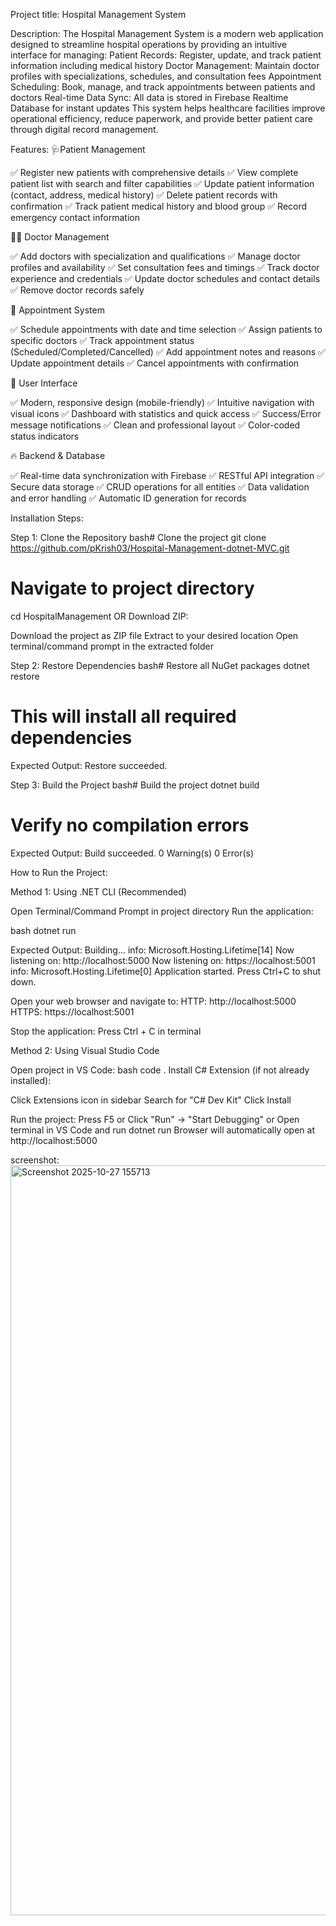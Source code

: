 Project title: Hospital Management System

Description:
The Hospital Management System is a modern web application designed to streamline hospital operations by providing an intuitive interface for managing:
Patient Records: Register, update, and track patient information including medical history
Doctor Management: Maintain doctor profiles with specializations, schedules, and consultation fees
Appointment Scheduling: Book, manage, and track appointments between patients and doctors
Real-time Data Sync: All data is stored in Firebase Realtime Database for instant updates
This system helps healthcare facilities improve operational efficiency, reduce paperwork, and provide better patient care through digital record management.

Features:
🩺Patient Management

✅ Register new patients with comprehensive details
✅ View complete patient list with search and filter capabilities
✅ Update patient information (contact, address, medical history)
✅ Delete patient records with confirmation
✅ Track patient medical history and blood group
✅ Record emergency contact information

👨‍⚕️ Doctor Management

✅ Add doctors with specialization and qualifications
✅ Manage doctor profiles and availability
✅ Set consultation fees and timings
✅ Track doctor experience and credentials
✅ Update doctor schedules and contact details
✅ Remove doctor records safely

📅 Appointment System

✅ Schedule appointments with date and time selection
✅ Assign patients to specific doctors
✅ Track appointment status (Scheduled/Completed/Cancelled)
✅ Add appointment notes and reasons
✅ Update appointment details
✅ Cancel appointments with confirmation

🎨 User Interface

✅ Modern, responsive design (mobile-friendly)
✅ Intuitive navigation with visual icons
✅ Dashboard with statistics and quick access
✅ Success/Error message notifications
✅ Clean and professional layout
✅ Color-coded status indicators

🔥 Backend & Database

✅ Real-time data synchronization with Firebase
✅ RESTful API integration
✅ Secure data storage
✅ CRUD operations for all entities
✅ Data validation and error handling
✅ Automatic ID generation for records

Installation Steps:

Step 1: Clone the Repository
bash# Clone the project
git clone https://github.com/pKrish03/Hospital-Management-dotnet-MVC.git

# Navigate to project directory
cd HospitalManagement
OR Download ZIP:

Download the project as ZIP file
Extract to your desired location
Open terminal/command prompt in the extracted folder


Step 2: Restore Dependencies
bash# Restore all NuGet packages
dotnet restore

# This will install all required dependencies
Expected Output:
Restore succeeded.

Step 3: Build the Project
bash# Build the project
dotnet build

# Verify no compilation errors
Expected Output:
Build succeeded.
    0 Warning(s)
    0 Error(s)


How to Run the Project:

Method 1: Using .NET CLI (Recommended)

Open Terminal/Command Prompt in project directory
Run the application:

bash   dotnet run

Expected Output:
   Building...
   info: Microsoft.Hosting.Lifetime[14]
         Now listening on: http://localhost:5000
         Now listening on: https://localhost:5001
   info: Microsoft.Hosting.Lifetime[0]
         Application started. Press Ctrl+C to shut down.

Open your web browser and navigate to:
HTTP: http://localhost:5000
HTTPS: https://localhost:5001

Stop the application:
Press Ctrl + C in terminal


Method 2: Using Visual Studio Code

Open project in VS Code:
bash   code .
Install C# Extension (if not already installed):

Click Extensions icon in sidebar
Search for "C# Dev Kit"
Click Install

Run the project:
Press F5 or
Click "Run" → "Start Debugging" or
Open terminal in VS Code and run dotnet run
Browser will automatically open at http://localhost:5000

screenshot:
<img width="1920" height="1200" alt="Screenshot 2025-10-27 155713" src="https://github.com/user-attachments/assets/67a1fb14-c314-414d-a020-11e5410c05ec" />
